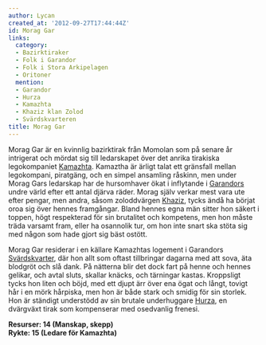 ```yaml
---
author: Lycan
created_at: '2012-09-27T17:44:44Z'
id: Morag Gar
links:
  category:
  - Bazirktiraker
  - Folk i Garandor
  - Folk i Stora Arkipelagen
  - Oritoner
  mention:
  - Garandor
  - Hurza
  - Kamazhta
  - Khaziz klan Zolod
  - Svärdskvarteren
title: Morag Gar
---
```


Morag Gar är en kvinnlig bazirktirak från Momolan som på senare år intrigerat och mördat sig till
ledarskapet över det anrika tirakiska legokompaniet [Kamazhta]. Kamaztha är ärligt talat ett
gränsfall mellan legokompani, piratgäng, och en simpel ansamling råskinn, men under Morag Gars
ledarskap har de hursomhaver ökat i inflytande i [Garandors] undre värld efter ett antal djärva
räder. Morag själv verkar mest vara ute efter pengar, men andra, såsom zoloddvärgen [Khaziz], tycks
ändå ha börjat oroa sig över hennes framgångar. Bland hennes egna män sitter hon säkert i toppen,
högt respekterad för sin brutalitet och kompetens, men hon måste träda varsamt fram, eller ha
osannolik tur, om hon inte snart ska stöta sig med någon som hade gjort sig bäst ostött.

Morag Gar residerar i en källare Kamazhtas logement i Garandors [Svärdskvarter], där hon allt som
oftast tillbringar dagarna med att sova, äta blodgröt och slå dank. På nätterna blir det dock fart
på henne och hennes gelikar, och avtal sluts, skallar knäcks, och tärningar kastas. Kroppsligt tycks
hon liten och böjd, med ett djupt ärr över ena ögat och långt, tovigt hår i en mörk hårpiska, men
hon är både stark och smidig för sin storlek. Hon är ständigt understödd av sin brutale underhuggare
[Hurza], en dvärgväxt tirak som kompenserar med osedvanlig frenesi.

**Resurser: 14 (Manskap, skepp)** \
**Rykte: 15 (Ledare för Kamazhta)**

  [Kamazhta]: Kamazhta
  [Garandors]: Garandor
  [Khaziz]: Khaziz_klan_Zolod
  [Svärdskvarter]: Svärdskvarteren
  [Hurza]: Hurza